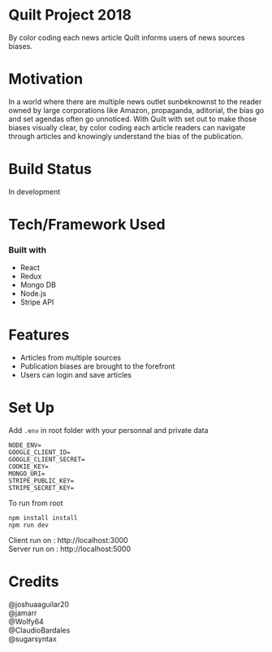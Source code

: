 # Quilt Project 2018

By color coding each news article Quilt informs users of news sources biases.

# Motivation

In a world where there are multiple news outlet sunbeknownst to the reader owned by large corporations like Amazon, propaganda, aditorial, the bias
go and set agendas often go unnoticed. With Quilt with set out to make those biases visually clear, by color coding each article readers can navigate through articles and knowingly understand the bias of the publication.

# Build Status

In development

# Tech/Framework Used

### Built with

- React
- Redux
- Mongo DB
- Node.js
- Stripe API

# Features

- Articles from multiple sources
- Publication biases are brought to the forefront
- Users can login and save articles

# Set Up

Add `.env` in root folder with your personnal and private data

```
NODE_ENV=
GOOGLE_CLIENT_ID=
GOOGLE_CLIENT_SECRET=
COOKIE_KEY=
MONGO_URI=
STRIPE_PUBLIC_KEY=
STRIPE_SECRET_KEY=
```

To run from root

```
npm install install
npm run dev
```

Client run on : http://localhost:3000  
Server run on : http://localhost:5000

# Credits

@joshuaaguilar20  
@jamarr  
@Wolfy64  
@ClaudioBardales  
@sugarsyntax
